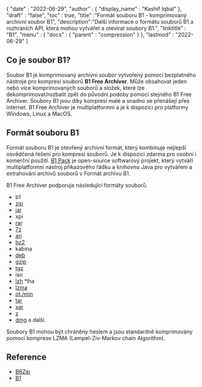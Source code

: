{
  "date" : "2022-06-29",
  "author" : {
    "display_name" : "Kashif Iqbal"
},
  "draft" : "false",
  "toc" : true,
  "title" :"Formát souboru B1 - komprimovaný archivní soubor B1",
  "description":"Další informace o formátu souborů B1 a rozhraních API, která mohou vytvářet a otevírat soubory B1.",
  "linktitle" : "B1",
  "menu" : {
    "docs" : {
      "parent" : "compression"
}
},
  "lastmod" : "2022-06-29"
}

## Co je soubor B1?

Soubor B1 je komprimovaný archivní soubor vytvořený pomocí bezplatného nástroje pro kompresi souborů **B1 Free Archiver**. Může obsahovat jeden nebo více komprimovaných souborů a složek, které lze dekomprimovat/rozbalit zpět do původní podoby pomocí stejného B1 Free Archiver. Soubory B1 jsou díky kompresi malé a snadno se přenášejí přes internet. B1 Free Archiver je multiplatformní a je k dispozici pro platformy Windows, Linux a MacOS.

## Formát souboru B1

Formát souboru B1 je otevřený archivní formát, který kombinuje nejlepší osvědčená řešení pro kompresi souborů. Je k dispozici zdarma pro osobní i komerční použití. [B1 Pack](https://github.com/b1-pack/b1-pack) je open-source softwarový projekt, který vytváří multiplatformní nástroj příkazového řádku a knihovnu Java pro vytváření a extrahování archivů souborů v Formát archivu B1.

B1 Free Archiver podporuje následující formáty souborů.

* b1
* [zip](/cs/compression/zip/)
* [jar](/cs/programming/jar/)
* xpi
* [rar](/cs/compression/rar/)
* [7z](/cs/compression/7z/)
* [arj](/cs/compression/arj/)
* [bz2](/cs/compression/bz2/)
* kabina
* [deb](/cs/compression/deb/)
* [gzip](/cs/compression/gzip/)
* [tgz](/cs/compression/tgz/)
* iso
* [lzh](/cs/compression/lzh/)
*lha
* [lzma](/cs/compression/lzma/)
* [ot./min](/cs/compression/ot./min/)
* [tar](/cs/compression/tar/)
* [xar](/cs/compression/xar/)
* [z](/cs/compression/z/)
* [dmg](/cs/compression/dmg/) a další.

Soubory B1 mohou být chráněny heslem a jsou standardně komprimovány pomocí komprese LZMA (Lempel-Ziv-Markov chain Algorithm).

## Reference

* [B6Zip](http://b6zip.com)
* [B1](https://b1.org/)

